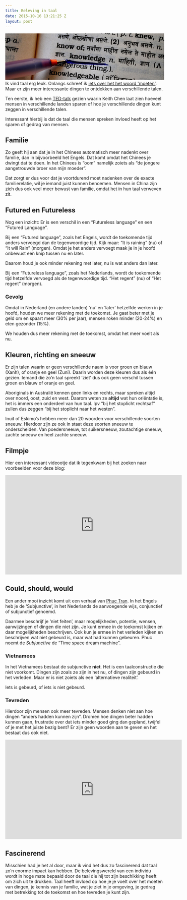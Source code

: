 ```yaml
---
title: Beleving in taal
date: 2015-10-16 13:21:25 Z
layout: post
---
```


![Knowledge](/content/images/2015/10/knowledge-header.jpg)
Ik vind taal erg leuk. Onlangs schreef ik [iets over het het woord 'moeten'](/wist-je-dat-er-3-soorten-moeten-zijn/). Maar er zijn meer interessante dingen te ontdekken aan verschillende talen.

Ten eerste, ik heb een [TED-talk](https://www.ted.com/talks/keith_chen_could_your_language_affect_your_ability_to_save_money) gezien waarin Keith Chen laat zien hoeveel mensen in verschillende landen sparen of hoe je verschillende dingen kunt zeggen in verschillende talen. 

Interessant hierbij is dat de taal die mensen spreken invloed heeft op het sparen of gedrag van mensen.

## Familie
Zo geeft hij aan dat je in het Chinees automatisch meer nadenkt over familie, dan in bijvoorbeeld het Engels. Dat komt omdat het Chinees je dwingt dat te doen. In het Chinees is “oom” namelijk zoiets als “de jongere aangetrouwde broer van mijn moeder”.

Dat zorgt er dus voor dat je voortdurend moet nadenken over de exacte familierelatie, wil je iemand juist kunnen benoemen. Mensen in China zijn zich dus ook veel meer bewust van familie, omdat het in hun taal verweven zit.

## Futured en Futureless
Nog een inzicht: Er is een verschil in een “Futureless language” en een “Futured Language”.

Bij een “Futured language”, zoals het Engels, wordt de toekomende tijd anders vervoegd dan de tegenwoordige tijd. Kijk maar: “It is raining” (nu) of “It will Rain” (morgen). Omdat je het anders vervoegt maak je in je hoofd onbewust een knip tussen nu en later.

Daarom houd je ook minder rekening met later, nu is wat anders dan later.

Bij een “Futureless language”, zoals het Nederlands, wordt de toekomende tijd hetzelfde vervoegd als de tegenwoordige tijd. “Het regent” (nu) of “Het regent” (morgen).

### Gevolg
Omdat in Nederland (en andere landen) ‘nu’ en ‘later’ hetzelfde werken in je hoofd, houden we meer rekening met de toekomst. Je gaat beter met je geld om en spaart meer (30% per jaar), mensen roken minder (20-24%) en eten gezonder (15%).

We houden dus meer rekening met de toekomst, omdat het meer voelt als nu.

## Kleuren, richting en sneeuw
Er zijn talen waarin er geen verschillende naam is voor groen en blauw (Xanh), of oranje en geel (Zuni). Daarin worden deze kleuren dus als één gezien. Iemand die zo’n taal spreekt ‘ziet’ dus ook geen verschil tussen groen en blauw of oranje en geel.

Aboriginals in Australië kennen geen links en rechts, maar spreken altijd over noord, oost, zuid en west. Daarom weten ze **altijd** wat hun oriëntatie is, het is immers een onderdeel van hun taal. Ipv “bij het stoplicht rechtsaf” zullen dus zeggen “bij het stoplicht naar het westen”.

Inuit of Eskimo’s hebben meer dan 20 woorden voor verschillende soorten sneeuw. Hierdoor zijn ze ook in staat deze soorten sneeuw te onderscheiden. Van poedersneeuw, tot suikersneeuw, zoutachtige sneeuw, zachte sneeuw en heel zachte sneeuw.

## Filmpje
Hier een interessant videootje dat ik tegenkwam bij het zoeken naar voorbeelden voor deze blog:

<iframe width="560" height="315" src="https://www.youtube.com/embed/S3G51gDHTXE" frameborder="0" allowfullscreen></iframe>

## Could, should, would
Een ander mooi inzicht komt uit een verhaal van [Phuc Tran](http://www.npr.org/2013/12/13/248195238/does-the-subjunctive-have-a-dark-side). In het Engels heb je de ‘Subjunctive’, in het Nederlands de aanvoegende wijs, conjunctief of subjunctief genoemd.

Daarmee beschrijf je ‘niet feiten’, maar mogelijkheden, potentie, wensen, aanwijzingen of dingen die niet zijn. Je kunt ermee in de toekomst kijken en daar mogelijkheden beschrijven. Ook kun je ermee in het verleden kijken en beschrijven wat niet gebeurd is, maar wat had kunnen gebeuren. Phuc noemt de *Subjunctive* de “Time space dream machine”.

### Vietnamees
In het Vietnamees bestaat de subjunctive **niet**. Het is een taalconstructie die niet voorkomt. Dingen zijn zoals ze zijn in het nu, of dingen zijn gebeurd in het verleden. Maar er is niet zoiets als een ‘alternatieve realiteit’. 

Iets is gebeurd, of iets is niet gebeurd.

### Tevreden
Hierdoor zijn mensen ook meer tevreden. Mensen denken niet aan hoe dingen “anders hadden kunnen zijn”. Dromen hoe dingen beter hadden kunnen gaan, frustratie over dat iets minder goed ging dan gepland, twijfel of je met het juiste bezig bent? Er zijn geen woorden aan te geven en het bestaat dus ook niet.

<iframe width="560" height="315" src="https://www.youtube.com/embed/zeSVMG4GkeQ" frameborder="0" allowfullscreen></iframe>

## Fascinerend
Misschien had je het al door, maar ik vind het dus zo fascinerend dat taal zo’n enorme impact kan hebben. De belevingswereld van een individu wordt in hoge mate bepaald door de taal die hij tot zijn beschikking heeft om zich uit te drukken. Taal heeft invloed op hoe je je voelt over het moeten van dingen, je kennis van je familie, wat je ziet in je omgeving, je gedrag met betrekking tot de toekomst en hoe tevreden je kunt zijn.